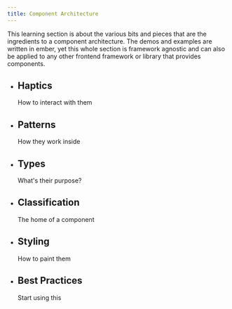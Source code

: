 ```yaml
---
title: Component Architecture
---
```


This learning section is about the various bits and pieces that are the
ingredients to a component architecture. The demos and examples are written
in ember, yet this whole section is framework agnostic and can also be applied
to any other frontend framework or library that provides components.

<ul class="cards">
  <li>
    <h2><LinkTo @route="component-architecture.haptics">Haptics</LinkTo></h2>
    <p>How to interact with them</p>
  </li>

  <li>
    <h2><LinkTo @route="component-architecture.patterns">Patterns</LinkTo></h2>
    <p>How they work inside</p>
  </li>

  <li>
    <h2>
      <LinkTo @route="component-architecture.types">Types</LinkTo>
    </h2>
    <p>What's their purpose?</p>
  </li>

  <li>
    <h2><LinkTo @route="component-architecture.classification">Classification</LinkTo></h2>
    <p>The home of a component</p>
  </li>

  <li>
    <h2><LinkTo @route="component-architecture.styling">Styling</LinkTo></h2>
    <p>How to paint them</p>
  </li>

  <li>
    <h2><LinkTo @route="component-architecture.best-practices">Best Practices</LinkTo></h2>
    <p>Start using this</p>
  </li>
</ul>
